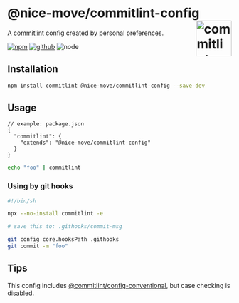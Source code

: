 # @nice-move/commitlint-config [<img src="https://commitlint.js.org/assets/icon.svg" alt="commitlint" height="80" align="right">][commitlint]

A [commitlint] config created by personal preferences.

[![npm][npm-badge]][npm-url]
[![github][github-badge]][github-url]
![node][node-badge]

[commitlint]: https://commitlint.js.org/
[npm-url]: https://www.npmjs.com/package/@nice-move/commitlint-config
[npm-badge]: https://img.shields.io/npm/v/@nice-move/commitlint-config.svg?style=flat-square&logo=npm
[github-url]: https://github.com/nice-move/nice-move/tree/master/packages/commitlint-config
[github-badge]: https://img.shields.io/npm/l/@nice-move/commitlint-config.svg?style=flat-square&colorB=blue&logo=github
[node-badge]: https://img.shields.io/node/v/@nice-move/commitlint-config.svg?style=flat-square&colorB=green&logo=node.js

## Installation

```sh
npm install commitlint @nice-move/commitlint-config --save-dev
```

## Usage

```jsonc
// example: package.json
{
  "commitlint": {
    "extends": "@nice-move/commitlint-config"
  }
}
```

```sh
echo "foo" | commitlint
```

### Using by git hooks

```sh
#!/bin/sh

npx --no-install commitlint -e

# save this to: .githooks/commit-msg
```

```sh
git config core.hooksPath .githooks
git commit -m "foo"
```

## Tips

This config includes [@commitlint/config-conventional](https://www.npmjs.com/package/@commitlint/config-conventional), but case checking is disabled.

